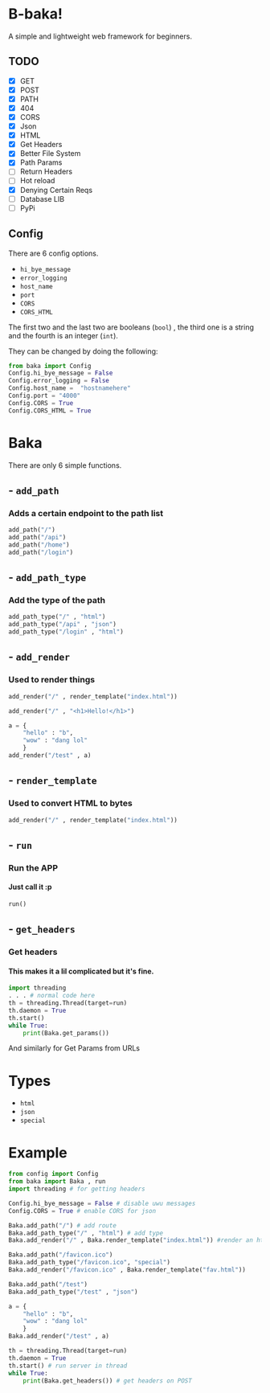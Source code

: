 # B-baka!

A simple and lightweight web framework for beginners.

## TODO

- [x] GET
- [x] POST
- [x] PATH
- [x] 404
- [x] CORS
- [x] Json
- [x] HTML
- [x] Get Headers
- [x] Better File System
- [x] Path Params
- [ ] Return Headers
- [ ] Hot reload
- [x] Denying Certain Reqs
- [ ] Database LIB
- [ ] PyPi

## Config

There are 6 config options.

- `hi_bye_message`
- `error_logging`
- `host_name`
- `port`
- `CORS`
- `CORS_HTML`

The first two and the last two are booleans (`bool`) , the third one is a string and the fourth is an integer (`int`).

They can be changed by doing the following:

```py
from baka import Config
Config.hi_bye_message = False
Config.error_logging = False
Config.host_name =  "hostnamehere"
Config.port = "4000"
Config.CORS = True
Config.CORS_HTML = True
```

# Baka

There are only 6 simple functions.

## - `add_path`

### Adds a certain endpoint to the path list

```py
add_path("/")
add_path("/api")
add_path("/home")
add_path("/login")
```
 
## - `add_path_type`

### Add the type of the path

```py
add_path_type("/" , "html")
add_path_type("/api" , "json")
add_path_type("/login" , "html")
```

## - `add_render`

### Used to render things

```py
add_render("/" , render_template("index.html"))
```

```py
add_render("/" , "<h1>Hello!</h1>")
```

```py
a = {
    "hello" : "b",
    "wow" : "dang lol"
    }
add_render("/test" , a)
```

## - `render_template`

### Used to convert HTML to bytes

```py
add_render("/" , render_template("index.html"))
```

## - `run`

### Run the APP

#### Just call it :p

```py
run()
```

## - `get_headers`

### Get headers
#### This makes it a lil complicated but it's fine.

```py
import threading
. . . # normal code here
th = threading.Thread(target=run)
th.daemon = True
th.start()
while True:
    print(Baka.get_params())
```
And similarly for Get Params from URLs

# Types

- `html`
- `json`
- `special`

# Example

```py
from config import Config
from baka import Baka , run
import threading # for getting headers

Config.hi_bye_message = False # disable uwu messages
Config.CORS = True # enable CORS for json

Baka.add_path("/") # add route
Baka.add_path_type("/" , "html") # add type
Baka.add_render("/" , Baka.render_template("index.html")) #render an html file

Baka.add_path("/favicon.ico")
Baka.add_path_type("/favicon.ico", "special")
Baka.add_render("/favicon.ico" , Baka.render_template("fav.html"))

Baka.add_path("/test")
Baka.add_path_type("/test" , "json")

a = {
    "hello" : "b",
    "wow" : "dang lol"
    }
Baka.add_render("/test" , a)

th = threading.Thread(target=run) 
th.daemon = True
th.start() # run server in thread
while True:
    print(Baka.get_headers()) # get headers on POST
```